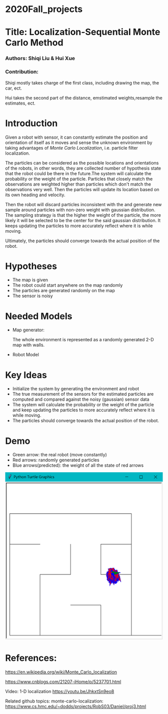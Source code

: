 # 2020Fall_projects

# Title: Localization-Sequential Monte Carlo Method

### Authors: Shiqi Liu & Hui Xue
### Contribution: 

Shiqi mostly takes charge of the first class, including drawing the map, the car, ect.

Hui takes the second part of the distance, emstimated weights,resample the estimates, ect.
# Introduction

Given a robot with sensor, it can constantly estimate the position and orientation of itself as it moves and sense the unknown environment by taking advantages of *Monte Carlo Localization*, i.e. particle filter localization. 

The particles can be considered as the possible locations and orientations of the robots, in other words, they are collected number of hypothesis state that the robot could be there in the future.The system will calculate the probability or the weight of the particle. Particles that closely match the observations are weighted higher than particles which don't match the observations very well. Then the particles will update its location based on its own heading and velocity. 

Then the robot will discard particles inconsistent with the and generate new sample around particles with non-zero weight with gaussian distribution. The sampling strategy is that the higher the weight of the particle, the more likely it will be selected to be the center for the said gaussian distribution. It keeps updating the particles to more accurately reflect where it is while moving. 

Ultimately, the particles should converge towards the actual position of the robot. 



# Hypotheses
- The map is given
- The robot could start anywhere on the map randomly
- The particles are generated randomly on the map
- The sensor is noisy

# Needed Models
- Map generator:

  The whole environment is represented as a randomly generated 2-D map with walls.
- Robot Model
  
# Key Ideas
- Initialize the system by generating the environment and robot
- The true measurement of the sensors for the estimated particles are computed and compared against the noisy (gaussian) sensor data
- The system will calculate the probability or the weight of the particle and keep updating the particles to more accurately reflect where it is while moving. 
- The particles should converge towards the actual position of the robot. 

# Demo
- Green arrow: the real robot (move constantly)
- Red arrows: randomly generated particles
- Blue arrows(predicted): the weight of all the state of red arrows


![](https://github.com/huixue719/2020Fall_projects/blob/main/demo.png)

# References:
https://en.wikipedia.org/wiki/Monte_Carlo_localization

https://www.cnblogs.com/21207-iHome/p/5237701.html

Video: 1-D localization https://youtu.be/JhkxtSn9eo8 

Related github topics: monte-carlo-localization: https://www.cs.hmc.edu/~dodds/projects/RobS03/Daniel/proj3.html 
